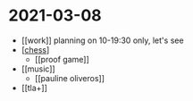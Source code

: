 # 2021-03-08

- [[work]] planning on 10-19:30 only, let's see
- [[chess]]
  - [[proof game]]
- [[music]]
  - [[pauline oliveros]]
- [[tla+]]

[//begin]: # "Autogenerated link references for markdown compatibility"
[chess]: ../chess "Chess"
[//end]: # "Autogenerated link references"
